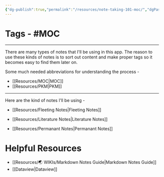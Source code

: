 ```yaml
---
{"dg-publish":true,"permalink":"/resources/note-taking-101-moc/","dgPassFrontmatter":true,"noteIcon":"3","created":"2023-11-14T21:08:33.954+05:30","updated":"2023-12-12T23:35:00.466+05:30"}
---
```


# Tags - #MOC 
---

There are many types of notes that I'll be using in this app. The reason to use these kinds of notes is to sort out content and make proper tags so it becomes easy to find them later on.

Some much needed abbreviations for understanding the process -

* [[Resources/MOC\|MOC]]
* [[Resources/PKM\|PKM]]
----
Here are the kind of notes I'll be using -

* [[Resources/Fleeting Notes\|Fleeting Notes]]

* [[Resources/Literature Notes\|Literature Notes]]

* [[Resources/Permanant Notes\|Permanant Notes]]

# Helpful Resources
* [[Resources/🌏 WIKIs/Markdown Notes Guide\|Markdown Notes Guide]]
* [[Dataview\|Dataview]]